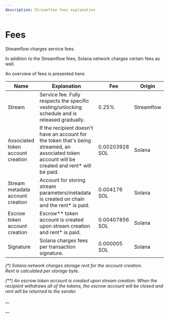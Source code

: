 ```yaml
---
description: Streamflow fees explanation
---
```


# Fees

Streamflow charges service fees.

In addition to the Streamflow fees, Solana network charges certain fees as well.

An overview of fees is presented here:

| Name                              | Explanation                                                                                                                                         | Fee            | Origin     |
| --------------------------------- | --------------------------------------------------------------------------------------------------------------------------------------------------- | -------------- | ---------- |
| Stream                            | Service fee. Fully respects the specific vesting/unlocking schedule and is released gradually.                                                      | 0.25%          | Streamflow |
| Associated token account creation | If the recipient doesn't have an account for the token that's being streamed, an associated token account will be created and rent\* will be paid.  | 0.00203928 SOL | Solana     |
| Stream metadata account creation  | Account for storing stream parameters/metadata is created on chain and the rent\* is paid.                                                          | 0.004176 SOL   | Solana     |
| Escrow token account creation     | Escrow\*\* token account is created upon stream creation and rent\* is paid.                                                                        | 0.00407856 SOL | Solana     |
| Signature                         | Solana charges fees per transaction signature.                                                                                                      | 0.000005 SOL   | Solana     |

_(\*)  Solana network charges storage rent for the account creation._\
_Rent is calculated per storage byte._&#x20;

_(\*\*) An escrow token account is created upon stream creation. When the recipient withdraws all of the tokens, the escrow account will be closed and rent will be returned to the sender._

__

__
